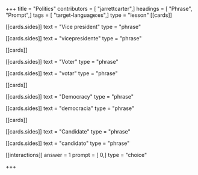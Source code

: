 +++
title = "Politics"
contributors = [ "jarrettcarter",]
headings = [ "Phrase", "Prompt",]
tags = [ "target-language:es",]
type = "lesson"
[[cards]]

[[cards.sides]]
text = "Vice president"
type = "phrase"

[[cards.sides]]
text = "vicepresidente"
type = "phrase"

[[cards]]

[[cards.sides]]
text = "Voter"
type = "phrase"

[[cards.sides]]
text = "votar"
type = "phrase"

[[cards]]

[[cards.sides]]
text = "Democracy"
type = "phrase"

[[cards.sides]]
text = "democracia"
type = "phrase"

[[cards]]

[[cards.sides]]
text = "Candidate"
type = "phrase"

[[cards.sides]]
text = "candidato"
type = "phrase"

[[interactions]]
answer = 1
prompt = [ 0,]
type = "choice"

+++
